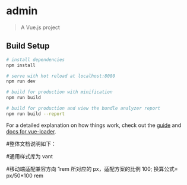 # admin

> A Vue.js project

## Build Setup

```bash
# install dependencies
npm install

# serve with hot reload at localhost:8080
npm run dev

# build for production with minification
npm run build

# build for production and view the bundle analyzer report
npm run build --report
```

For a detailed explanation on how things work, check out the [guide](http://vuejs-templates.github.io/webpack/) and [docs for vue-loader](http://vuejs.github.io/vue-loader).

#整体文档说明如下：

#通用样式库为 vant

#移动端适配兼容方向 1rem 所对应的 px，适配方案的比例 100; 换算公式= px/50\*100 rem
